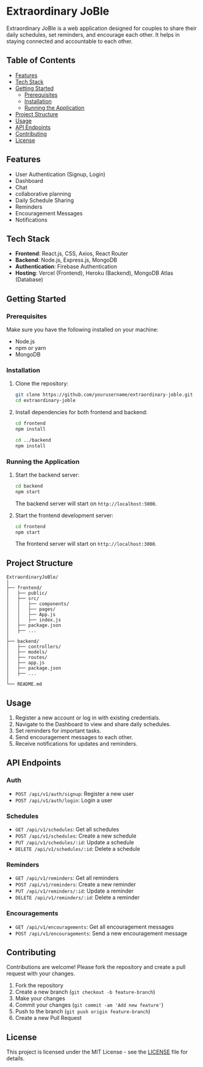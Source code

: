 
# Extraordinary JoBle

Extraordinary JoBle is a web application designed for couples to share their daily schedules, set reminders, and encourage each other. It helps in staying connected and accountable to each other.

## Table of Contents

- [Features](#features)
- [Tech Stack](#tech-stack)
- [Getting Started](#getting-started)
  - [Prerequisites](#prerequisites)
  - [Installation](#installation)
  - [Running the Application](#running-the-application)
- [Project Structure](#project-structure)
- [Usage](#usage)
- [API Endpoints](#api-endpoints)
- [Contributing](#contributing)
- [License](#license)

## Features

- User Authentication (Signup, Login)
- Dashboard
- Chat
- collaborative planning
- Daily Schedule Sharing
- Reminders
- Encouragement Messages
- Notifications

## Tech Stack

- **Frontend**: React.js, CSS, Axios, React Router
- **Backend**: Node.js, Express.js, MongoDB
- **Authentication**: Firebase Authentication
- **Hosting**: Vercel (Frontend), Heroku (Backend), MongoDB Atlas (Database)

## Getting Started

### Prerequisites

Make sure you have the following installed on your machine:

- Node.js
- npm or yarn
- MongoDB

### Installation

1. Clone the repository:

    ```bash
    git clone https://github.com/yourusername/extraordinary-joble.git
    cd extraordinary-joble
    ```

2. Install dependencies for both frontend and backend:

    ```bash
    cd frontend
    npm install

    cd ../backend
    npm install
    ```

### Running the Application

1. Start the backend server:

    ```bash
    cd backend
    npm start
    ```

    The backend server will start on `http://localhost:5000`.

2. Start the frontend development server:

    ```bash
    cd frontend
    npm start
    ```

    The frontend server will start on `http://localhost:3000`.

## Project Structure

```plaintext
ExtraordinaryJoBle/
│
├── frontend/
│   ├── public/
│   ├── src/
│   │   ├── components/
│   │   ├── pages/
│   │   ├── App.js
│   │   ├── index.js
│   ├── package.json
│   ├── ...
│
├── backend/
│   ├── controllers/
│   ├── models/
│   ├── routes/
│   ├── app.js
│   ├── package.json
│   ├── ...
│
└── README.md
```

## Usage

1. Register a new account or log in with existing credentials.
2. Navigate to the Dashboard to view and share daily schedules.
3. Set reminders for important tasks.
4. Send encouragement messages to each other.
5. Receive notifications for updates and reminders.

## API Endpoints

### Auth

- `POST /api/v1/auth/signup`: Register a new user
- `POST /api/v1/auth/login`: Login a user

### Schedules

- `GET /api/v1/schedules`: Get all schedules
- `POST /api/v1/schedules`: Create a new schedule
- `PUT /api/v1/schedules/:id`: Update a schedule
- `DELETE /api/v1/schedules/:id`: Delete a schedule

### Reminders

- `GET /api/v1/reminders`: Get all reminders
- `POST /api/v1/reminders`: Create a new reminder
- `PUT /api/v1/reminders/:id`: Update a reminder
- `DELETE /api/v1/reminders/:id`: Delete a reminder

### Encouragements

- `GET /api/v1/encouragements`: Get all encouragement messages
- `POST /api/v1/encouragements`: Send a new encouragement message

## Contributing

Contributions are welcome! Please fork the repository and create a pull request with your changes.

1. Fork the repository
2. Create a new branch (`git checkout -b feature-branch`)
3. Make your changes
4. Commit your changes (`git commit -am 'Add new feature'`)
5. Push to the branch (`git push origin feature-branch`)
6. Create a new Pull Request

## License

This project is licensed under the MIT License - see the [LICENSE](LICENSE) file for details.


